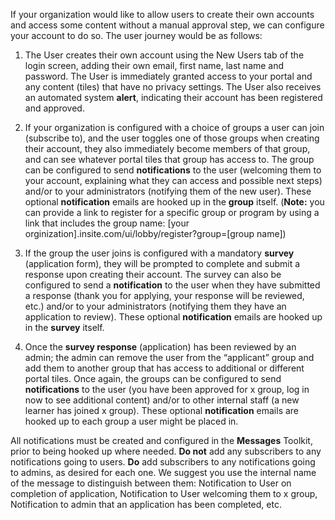 If your organization would like to allow users to create their own accounts and access some content without a manual approval step, we can configure your account to do so. The user journey would be as follows:

1. The User creates their own account using the New Users tab of the login screen, adding their own email, first name, last name and password. The User is immediately granted access to your portal and any content (tiles) that have no privacy settings. The User also receives an automated system **alert**, indicating their account has been registered and approved.

2. If your organization is configured with a choice of groups a user can join (subscribe to), and the user toggles one of those groups when creating their account, they also immediately become members of that group, and can see whatever portal tiles that group has access to. The group can be configured to send **notifications** to the user (welcoming them to your account, explaining what they can access and possible next steps) and/or to your administrators (notifying them of the new user). These optional **notification** emails are hooked up in the **group** itself.
(**Note:** you can provide a link to register for a specific group or program by using a link that includes the group name: [your orginization].insite.com/ui/lobby/register?group=[group name])

3. If the group the user joins is configured with a mandatory **survey** (application form), they will be prompted to complete and submit a response upon creating their account. The survey can also be configured to send a **notification** to the user when they have submitted a response (thank you for applying, your response will be reviewed, etc.) and/or to your administrators (notifying them they have an application to review). These optional **notification** emails are hooked up in the **survey** itself. 

4. Once the **survey response** (application) has been reviewed by an admin; the admin can remove the user from the “applicant” group and add them to another group that has access to additional or different portal tiles. Once again, the groups can be configured to send **notifications** to the user (you have been approved for x group, log in now to see additional content) and/or to other internal staff (a new learner has joined x group). These optional **notification** emails are hooked up to each group a user might be placed in. 

All notifications must be created and configured in the **Messages** Toolkit, prior to being hooked up where needed. **Do not** add any subscribers to any notifications going to users. **Do** add subscribers to any notifications going to admins, as desired for each one. We suggest you use the internal name of the message to distinguish between them: Notification to User on completion of application, Notification to User welcoming them to x group, Notification to admin that an application has been completed, etc.